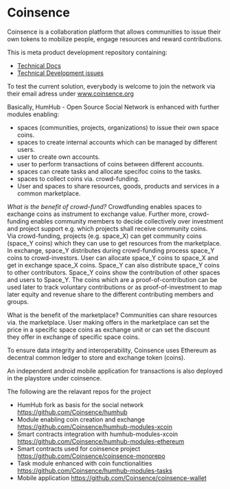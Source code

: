 # Coinsence

Coinsence is a collaboration platform that allows communities to issue their own tokens to mobilize people, engage resources and reward contributions. 

This is meta product development repository containing: 

- [Technical Docs](https://github.com/Coinsence/meta/tree/master/docs)
- [Technical Development issues](https://github.com/Coinsence/meta/issues)

To test the current solution, everybody is welcome to join the network via their email adress under www.coinsence.org

Basically, HumHub - Open Source Social Network is enhanced with further modules enabling: 
- spaces (communities, projects, organizations) to issue their own space coins. 
- spaces to create internal accounts which can be managed by different users.
- user to create own accounts.
- user to perform transactions of coins between different accounts.
- spaces can create tasks and allocate specifoc coins to the tasks.
- spaces to collect coins via. crowd-funding. 
- User and spaces to share resources, goods, products and services in a common marketplace. 

*What is the benefit of crowd-fund?*
Crowdfunding enables spaces to exchange coins as instrument to exchange value. Further more, crowd-funding enables community members to decide collectively over investment and project support e.g. which projects shall receive community coins.  
Via crowd-funding, projects (e.g. space_X) can get community coins (space_Y coins) which they can use to get resources from the marketplace. In exchange, space_Y distributes during crowd-funding process space_Y coins to crowd-investors. User can allocate space_Y coins to space_X and get in exchange space_X coins.
Space_Y can also distribute space_Y coins to other contributors. 
Space_Y coins show the contribution of other spaces and users to Space_Y. The coins which are a proof-of-contribution can be used later to track voluntary contributions or as proof-of-investment to map later equity and revenue share to the different contributing members and groups.

What is the benefit of the marketplace?
Communities can share resources via. the marketplace. User making offers in the marketplace can set the price in a specific space coins as exchange unit or can set the discount they offer in exchange of specific space coins.

To ensure data integrity and interoperability, Coinsence uses Ethereum as decentral common ledger to store and exchange token (coins). 

An independent android mobile application for transactions is also deployed in the playstore under coinsence. 


The following are the relavant repos for the project
- HumHub fork as basis for the social network https://github.com/Coinsence/humhub
- Module enabling coin creation and exchange https://github.com/Coinsence/humhub-modules-xcoin 
- Smart contracts integration with humhub-modules-xcoin https://github.com/Coinsence/humhub-modules-ethereum
- Smart contracts used for coinsence project https://github.com/Coinsence/coinsence-monorepo
- Task module enhanced with coin functionalities https://github.com/Coinsence/humhub-modules-tasks
- Mobile application https://github.com/Coinsence/coinsence-wallet


